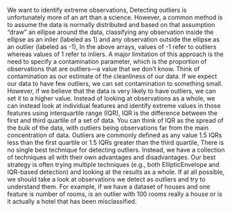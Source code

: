 We want to identify extreme observations, Detecting outliers is unfortunately more of an art than a science. However, a common method is to
assume the data is normally distributed and based on that assumption “draw” an ellipse around the data,
classifying any observation inside the ellipse as an inlier (labeled as 1) and any observation outside the
ellipse as an outlier (labeled as -1), In the above arrays, values of -1 refer to outliers whereas values of 1 refer to inliers. A major limitation
of this approach is the need to specify a contamination parameter, which is the proportion of
observations that are outliers—a value that we don’t know. Think of contamination as our estimate of
the cleanliness of our data. If we expect our data to have few outliers, we can set contamination to
something small. However, if we believe that the data is very likely to have outliers, we can set it to a
higher value.
Instead of looking at observations as a whole, we can instead look at individual features and identify
extreme values in those features using interquartile range (IQR), IQR is the difference between the first and third quartile of a set of data. You can think of IQR as the
spread of the bulk of the data, with outliers being observations far from the main concentration of data.
Outliers are commonly defined as any value 1.5 IQRs less than the first quartile or 1.5 IQRs greater
than the third quartile, There is no single best technique for detecting outliers. Instead, we have a collection of techniques all
with their own advantages and disadvantages. Our best strategy is often trying multiple techniques (e.g.,
both EllipticEnvelope and IQR-based detection) and looking at the results as a whole.
If at all possible, we should take a look at observations we detect as outliers and try to understand them.
For example, if we have a dataset of houses and one feature is number of rooms, is an outlier with 100
rooms really a house or is it actually a hotel that has been misclassified.
